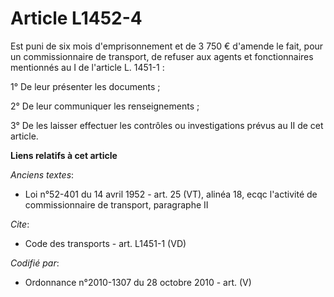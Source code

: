 # Article L1452-4

Est puni de six mois d'emprisonnement et de 3 750 € d'amende le fait, pour un commissionnaire de transport, de refuser aux
agents et fonctionnaires mentionnés au I de l'article L. 1451-1 : 

1° De leur présenter les documents ; 

2° De leur communiquer les renseignements ; 

3° De les laisser effectuer les contrôles ou investigations prévus au II de cet article.

**Liens relatifs à cet article**

_Anciens textes_:

  - Loi n°52-401 du 14 avril 1952 - art. 25 (VT), alinéa 18, ecqc l'activité de commissionnaire de transport, paragraphe II

_Cite_:

  - Code des transports - art. L1451-1 (VD)

_Codifié par_:

  - Ordonnance n°2010-1307 du 28 octobre 2010 - art. (V)
